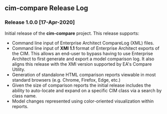## cim-compare Release Log

### Release 1.0.0 [17-Apr-2020]
Initial release of the **cim-compare** project.  This release supports:

- Command line input of Enterprise Architect CompareLog (XML) files.
- Command line input of **XMI 1.1** format of Enterprise Architect exports of the CIM.  This allows an end-user to bypass having to use Enterprise Architect to first generate and export a model comparison log. It also aligns this release with the XMI version supported by EA's Compare Utility.
- Generation of standalone HTML comparison reports viewable in most standard browsers (e.g. Chrome, Firefox, Edge, etc.)
- Given the size of comparison reports the initial release includes the ability to auto-locate and expand on a specific CIM class via a search by class name.
- Model changes represented using color-oriented visualization within reports.
